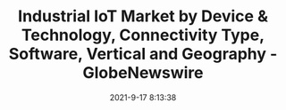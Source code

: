 ---
"title": "Industrial IoT Market by Device & Technology, Connectivity Type, Software, Vertical and Geography - GlobeNewswire"
"date": "2021-9-17 8:13:38"
"feed_name": "GOOGLENEWSINDUSTRIAL"
"feed_website": "https://news.google.com/search?q=industrial%2Bincident&hl=en-US&gl=US&ceid=US:en"
"feed_rss": "https://news.google.com/rss/search?q=industrial%2Bincident&hl=en-US&gl=US&ceid=US:en"
"link": "https://www.globenewswire.com/news-release/2021/09/17/2298876/28124/en/Industrial-IoT-Market-by-Device-Technology-Connectivity-Type-Software-Vertical-and-Geography-Global-Forecast-to-2026.html"
"file": "_posts/2021-1-1-8cb62ab00b5fcd7445baeca1be54be813e248c31.md"
"accident": "0"
"drilling": "0"
"dead": "0"
"injured": "0"
---